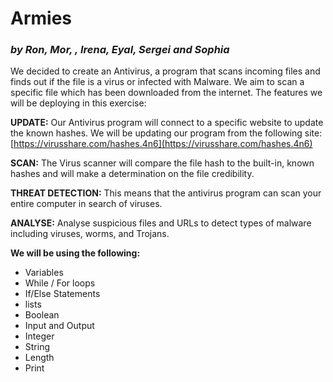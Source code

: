 # **Armies**
### *by Ron, Mor, , Irena, Eyal, Sergei and Sophia*

We decided to create an Antivirus, a program that scans incoming files and finds out if the file is a virus or infected with Malware.
We aim to scan a specific file which has been downloaded from the internet.
The features we will be deploying in this exercise:

**UPDATE:**
Our Antivirus program will connect to a specific website to update the known hashes.
We will be updating our program from the following site:
[https://virusshare.com/hashes.4n6](https://virusshare.com/hashes.4n6)

**SCAN:**
The Virus scanner will compare the file hash to the built-in, known hashes and will make a determination on the file credibility.

**THREAT DETECTION:**
This means that the antivirus program can scan your entire computer in search of viruses.

**ANALYSE:**
Analyse suspicious files and URLs to detect types of malware including viruses, worms, and Trojans.


**We will be using the following:**
*	Variables
*	While / For loops
*	If/Else Statements
*	lists
*	Boolean
*	Input and Output
*	Integer
*	String
*	Length
*	Print
